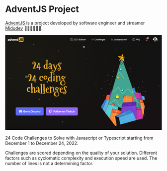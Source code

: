 # AdventJS Project

[AdventJS](https://adventjs.dev/) is a project developed by software engineer and streamer [Midudev](https://www.twitch.tv/midudev) 👏🏼👏🏼🙌🏽.

![AdventJS Splash](images/adventjs-splash.png)

24 Code Challenges to Solve with Javascript or Typescript starting from December 1 to December 24, 2022.

Challenges are scored depending on the quality of your solution. Different factors such as cyclomatic complexity and execution speed are used. The number of lines is not a determining factor.